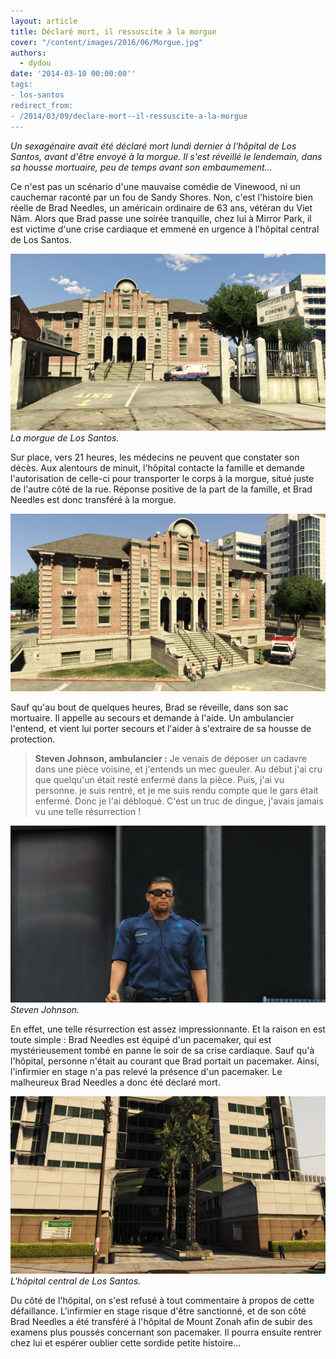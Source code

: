 ```yaml
---
layout: article
title: Déclaré mort, il ressuscite à la morgue
cover: "/content/images/2016/06/Morgue.jpg"
authors:
  - dydou
date: '2014-03-10 00:00:00''
tags:
- los-santos
redirect_from:
- /2014/03/09/declare-mort--il-ressuscite-a-la-morgue
---
```


_Un sexagénaire avait été déclaré mort lundi dernier à l'hôpital de Los Santos, avant d'être envoyé à la morgue. Il s'est réveillé le lendemain, dans sa housse mortuaire, peu de temps avant son embaumement..._

Ce n'est pas un scénario d'une mauvaise comédie de Vinewood, ni un cauchemar raconté par un fou de Sandy Shores. Non, c'est l'histoire bien réelle de Brad Needles, un américain ordinaire de 63 ans, vétéran du Viet Nâm. Alors que Brad passe une soirée tranquille, chez lui à Mirror Park, il est victime d'une crise cardiaque et emmené en urgence à l'hôpital central de Los Santos.

![La morgue de Los Santos.](/content/images/2016/06/Morgue_0.jpg)
_La morgue de Los Santos._

Sur place, vers 21 heures, les médecins ne peuvent que constater son décès. Aux alentours de minuit, l'hôpital contacte la famille et demande l'autorisation de celle-ci pour transporter le corps à la morgue, situé juste de l'autre côté de la rue. Réponse positive de la part de la famille, et Brad Needles est donc transféré à la morgue.

![](/content/images/2016/06/Morgue1.jpg)

Sauf qu'au bout de quelques heures, Brad se réveille, dans son sac mortuaire. Il appelle au secours et demande à l'aide. Un ambulancier l'entend, et vient lui porter secours et l'aider à s'extraire de sa housse de protection.

> **Steven Johnson, ambulancier :** Je venais de déposer un cadavre dans une pièce voisine, et j'entends un mec gueuler. Au début j'ai cru que quelqu'un était resté enfermé dans la pièce. Puis, j'ai vu personne. je suis rentré, et je me suis rendu compte que le gars était enfermé. Donc je l'ai débloqué. C'est un truc de dingue, j'avais jamais vu une telle résurrection !

![Steven Johnson.](/content/images/2016/06/Morgue2.jpg)
_Steven Johnson._

En effet, une telle résurrection est assez impressionnante. Et la raison en est toute simple : Brad Needles est équipé d'un pacemaker, qui est mystérieusement tombé en panne le soir de sa crise cardiaque. Sauf qu'à l'hôpital, personne n'était au courant que Brad portait un pacemaker. Ainsi, l'infirmier en stage n'a pas relevé la présence d'un pacemaker. Le malheureux Brad Needles a donc été déclaré mort.

![L'hôpital central de Los Santos.](/content/images/2016/06/Morgue3.jpg)
_L'hôpital central de Los Santos._

Du côté de l'hôpital, on s'est refusé à tout commentaire à propos de cette défaillance. L'infirmier en stage risque d'être sanctionné, et de son côté Brad Needles a été transféré à l'hôpital de Mount Zonah afin de subir des examens plus poussés concernant son pacemaker. Il pourra ensuite rentrer chez lui et espérer oublier cette sordide petite histoire...